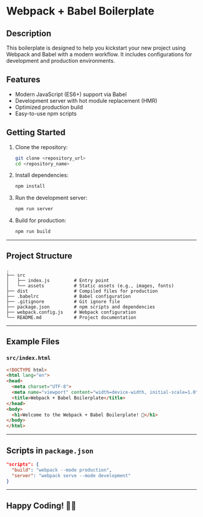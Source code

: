 # Webpack + Babel Boilerplate

## Description
This boilerplate is designed to help you kickstart your new project using Webpack and Babel with a modern workflow. It includes configurations for development and production environments.

## Features
- Modern JavaScript (ES6+) support via Babel
- Development server with hot module replacement (HMR)
- Optimized production build
- Easy-to-use npm scripts

## Getting Started

1. Clone the repository:
   ```bash
   git clone <repository_url>
   cd <repository_name>
   ```

2. Install dependencies:
   ```bash
   npm install
   ```

3. Run the development server:
   ```bash
   npm run server
   ```

4. Build for production:
   ```bash
   npm run build
   ```

---

## Project Structure
```plaintext
.
├── src
│   ├── index.js         # Entry point
│   └── assets           # Static assets (e.g., images, fonts)
├── dist                 # Compiled files for production
├── .babelrc             # Babel configuration
├── .gitignore           # Git ignore file
├── package.json         # npm scripts and dependencies
├── webpack.config.js    # Webpack configuration
└── README.md            # Project documentation
```
---

## Example Files

### `src/index.html`
```html
<!DOCTYPE html>
<html lang="en">
<head>
  <meta charset="UTF-8">
  <meta name="viewport" content="width=device-width, initial-scale=1.0">
  <title>Webpack + Babel Boilerplate</title>
</head>
<body>
  <h1>Welcome to the Webpack + Babel Boilerplate! 🚀</h1>
</body>
</html>
```

---

## Scripts in `package.json`
```json
"scripts": {
  "build": "webpack --mode production",
  "server": "webpack serve --mode development"
}
```

---

## Happy Coding! 🚀✨
